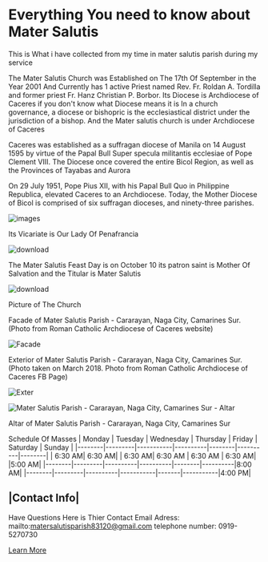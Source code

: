 # Everything You need to know about Mater Salutis 

This is What i have collected from my time in mater salutis parish during my service 

The Mater Salutis Church was Established on The 17th Of September in the Year 2001  And Currently has 1 active Priest named Rev. Fr. Roldan A. Tordilla and former priest Fr. Hanz Christian P. Borbor. Its Diocese is  Archdiocese of Caceres if you don't know what Diocese means it is In a church governance, a diocese or bishopric is the ecclesiastical district under the jurisdiction of a bishop. And the Mater salutis church is under Archdiocese of Caceres 



Caceres was established as a suffragan diocese of Manila on 14 August 1595 by virtue of the Papal Bull Super specula militantis ecclesiae of Pope Clement VIII. The Diocese once covered the entire Bicol Region, as well as the Provinces of Tayabas and Aurora
​

On 29 July 1951, Pope Pius XII, with his Papal Bull Quo in Philippine Republica, elevated Caceres to an Archdiocese. Today, the Mother Diocese of Bicol is comprised of six suffragan dioceses, and ninety-three parishes.

![images](https://github.com/MarionPogiz/Mater-Salutis/assets/151001130/58c49521-5574-4e21-9cb9-8312f5b691d3)


Its Vicariate is Our Lady Of Penafrancia


![download](https://github.com/MarionPogiz/Mater-Salutis/assets/151001130/fff7aa5b-a126-422f-a09f-13a152a04737)




The Mater Salutis Feast Day is on October 10 its patron saint is Mother Of Salvation and the Titular is Mater Salutis 

![download](https://github.com/MarionPogiz/Mater-Salutis/assets/151001130/750dad1c-853f-461a-b95f-579c920a0900)


Picture of The Church




Facade of Mater Salutis Parish - Cararayan, Naga City, Camarines Sur. (Photo from Roman Catholic Archdiocese of Caceres website)

![Facade](https://blogger.googleusercontent.com/img/b/R29vZ2xl/AVvXsEhZlZkApqdpryiwPj9EATKbZrNOaURNat_C2ACNYBOYdbQN0xP-YEPVvKOHZLQ3OgmW08Pqo28rKbXRyzP6q0K73YKvdSqST_aMehXdcRzYys3YVC2gRqi7oKDxanDkLiH439FzhKPcNQfJw0P3aRU0F8CmRSZBIBALCkQggWzk9FoINaRcbgsKUHAlow/w320-h240/Mater%20Salutis%20Parish%20-%20Cararayan,%20Naga%20City,%20Camarines%20Sur.jpg)




Exterior of Mater Salutis Parish - Cararayan, Naga City, Camarines Sur. (Photo taken on March 2018. Photo from Roman Catholic Archdiocese of Caceres FB Page)



![Exter](https://blogger.googleusercontent.com/img/b/R29vZ2xl/AVvXsEhZjujkhQUMybi9eEh7mYSoqKPY-V0gAKlxrxrQjL8hQXLsqj-_OGPXgWE7AW9eMARM5mnWqRKRmYmYQHXyZ4IvaLMmQ-RvkZ35tsCQ_LQQGAl2TmnEXUHih9TerYq9csMHyuLhcSeOO4oKT2E5kQOHe2-4sVkDEYo-ngetyX0AkWzj6-VLCz5A-49KNQ/w320-h240/Mater%20Salutis%20Parish%20-%20Cararayan,%20Naga%20City,%20Camarines%20Sur%20-%20Exterior.jpg)



![Mater Salutis Parish - Cararayan, Naga City, Camarines Sur - Altar](https://github.com/MarionPogiz/Mater-Salutis/assets/151001130/66034dd3-794b-49a8-b808-d783368837f3)



Altar of Mater Salutis Parish - Cararayan, Naga City, Camarines Sur


Schedule Of Masses
| Monday | Tuesday | Wednesday | Thursday | Friday | Saturday | Sunday |
|--------|---------|-----------|----------|--------|----------|--------|
| 6:30 AM| 6:30 AM| | 6:30 AM| 6:30 AM |  6:30 AM   | 6:30 AM| |5:00 AM|
|--------|---------|----------|----------|--------|----------|8:00 AM|
|--------|---------|----------|-----------|-------|-----------|4:00 PM|


|Contact Info|
--------------
Have Questions Here is Thier Contact 
Email Adress: mailto:matersalutisparish83120@gmail.com
telephone number: 0919-5270730

[Learn More](https://www.facebook.com/MaterSalutisParish/)

